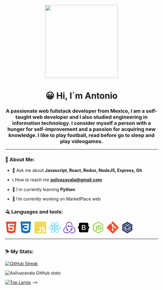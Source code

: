 <div id="header" align="center">
 <img src="https://media.giphy.com/media/v1.Y2lkPTc5MGI3NjExZGYwYjQwYjU0ODQ3OTE0NGZhN2Y3MjBiYjQ4YTRiM2FlOWIzMjU2MSZjdD1n/bGgsc5mWoryfgKBx1u/giphy.gif"      width="240" height="240" />
 <h1 align="center">😀 Hi, I´m Antonio</h1>
 <h3 align="center">A passionate web fullstack developer from Mexico, I am a self-taught web developer 
   and I also studied engineering in information technology. I consider myself a person with  
   a hunger for self-improvement and a passion for acquiring new knowledge. I like to play football,
   read before go to sleep and play videogames.
  </h3>
</div>

---

### 👀 About Me:

- 🙉 Ask me about **Javascript, React, Redux, NodeJS, Express, Git**

- 📞 How to reach me **asilvazavala@gmail.com**

- 💪 I´m currently learning **Python**

- 🔭 I’m currently working on MarketPlace web

<div align="left">
  <h3>🪒 Languages and tools:</h3>
  <div>
    <img src="https://github.com/devicons/devicon/blob/master/icons/html5/html5-plain.svg" 
     title="HTML5" alt="HTML5" width="40" height="40"/>&nbsp;
    <img src="https://github.com/devicons/devicon/blob/master/icons/css3/css3-plain.svg" title="CSS3" 
     alt="CSS3" width="40" height="40"/>&nbsp;
    <img src="https://github.com/devicons/devicon/blob/master/icons/javascript/javascript-plain.svg" 
      title="JAVASCRIPT" alt="JAVASCRIPT" width="40" height="40"/>&nbsp;
    <img src="https://github.com/devicons/devicon/blob/master/icons/react/react-original.svg" 
     title="REACT" alt="REACT" width="40" height="40"/>&nbsp;
    <img src="https://github.com/devicons/devicon/blob/master/icons/redux/redux-original.svg" 
     title="REDUX" alt="REDUX" width="40" height="40"/>&nbsp;
    <img src="https://github.com/devicons/devicon/blob/master/icons/bootstrap/bootstrap-plain.svg" 
     title="BOOTSTRAP" alt="BOOTSTRAP" width="40" height="40"/>&nbsp;
    <img src="https://github.com/devicons/devicon/blob/master/icons/nodejs/nodejs-plain.svg" 
     title="NODEJS" alt="NODEJS" width="40" height="40"/>&nbsp;
    <img src="https://github.com/devicons/devicon/blob/master/icons/git/git-plain.svg" 
     title="GIT" alt="GIT" width="40" height="40"/>&nbsp;
    <img src="https://github.com/devicons/devicon/blob/master/icons/sequelize/sequelize-plain.svg" 
     title="SEQUELIZE" alt="SEQUELIZE" width="40" height="40"/>&nbsp;
  </div>
</div>

---

### ⛷️ My Stats:

[![GitHub Streak](http://github-readme-streak-stats.herokuapp.com?user=Asilvazavala&theme=radical&hide_border=true&mode=weekly)](https://git.io/streak-stats)

![Asilvazavala GitHub stats](https://github-readme-stats.vercel.app/api?username=Asilvazavala&show_icons=true&theme=dark)

[![Top Langs](https://github-readme-stats.vercel.app/api/top-langs/?username=Asilvazavala&hide_progress=true)](https://github.com/Asilvazavala/github-readme-stats)
-->
